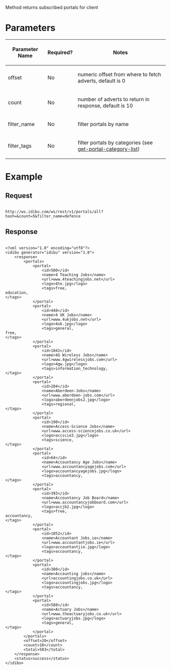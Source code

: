 <p>Method returns subscribed portals for client</p>
<h1>
	Parameters</h1>
<table cellpadding="2" cellspacing="0" class="t1" width="1084.0">
	<thead>
		<tr>
			<th class="td1" scope="col" valign="middle">
				<p class="p1"><b>Parameter Name</b></p>
			</th>
			<th class="td2" scope="col" valign="middle">
				<p class="p1"><b>Required?</b></p>
			</th>
			<th class="td3" scope="col" valign="middle">
				<p class="p1"><b>Notes</b></p>
			</th>
		</tr>
	</thead>
	<tbody>
		<tr>
			<td class="td1" valign="middle">
				<p class="p2">offset</p>
			</td>
			<td class="td2" valign="middle">
				<p class="p2">No</p>
			</td>
			<td class="td3" valign="middle">
				<p class="p2">numeric offset from where to fetch adverts, default is 0</p>
			</td>
		</tr>
		<tr>
			<td class="td1" valign="middle">
				<p class="p2">count</p>
			</td>
			<td class="td2" valign="middle">
				<p class="p2">No</p>
			</td>
			<td class="td3" valign="middle">
				<p class="p2">number of adverts to return in response, default is 10</p>
			</td>
		</tr>
		<tr>
			<td class="td1" valign="middle">
				<p class="p2">filter_name</p>
			</td>
			<td class="td2" valign="middle">
				<p class="p2">No</p>
			</td>
			<td class="td3" valign="middle">
				<p class="p2">filter portals by name</p>
			</td>
		</tr>
		<tr>
			<td class="td1" valign="middle">
				<p class="p2">filter_tags</p>
			</td>
			<td class="td2" valign="middle">
				<p class="p2">No</p>
			</td>
			<td class="td3" valign="middle">
				<p class="p2">filter portals by categories (see <a href="https://github.com/oneworldmarket/idibu-api/blob/master/webservices/portal-management/portal-details/get-portal-category-list.md" target="_blank">get-portal-category-list</a>)</p>
			</td>
		</tr>
	</tbody>
</table>
<h1>
	Example</h1>
<h2>
	Request</h2>
<pre>
<code>
http://ws.idibu.com/ws/rest/v1/portals/all?hash=<your hash>&count=5&filter_name=defence
</code></pre>
<h2>
	Response</h2>
<pre>
<code type="xml">
&lt;?xml version=&quot;1.0&quot; encoding=&quot;utf8&quot;?&gt;
&lt;idibu generator=&quot;idibu&quot; version=&quot;1.0&quot;&gt;
    &lt;response&gt;
        &lt;portals&gt;
            &lt;portal&gt;
                &lt;id&gt;500&lt;/id&gt;
                &lt;name&gt;4 Teaching Jobs&lt;/name&gt;
                &lt;url&gt;www.4teachingjobs.net&lt;/url&gt;
                &lt;logo&gt;4te.jpg&lt;/logo&gt;
                &lt;tags&gt;free,
education,
&lt;/tags&gt;
            &lt;/portal&gt;
            &lt;portal&gt;
                &lt;id&gt;448&lt;/id&gt;
                &lt;name&gt;4 UK Jobs&lt;/name&gt;
                &lt;url&gt;www.4ukjobs.net&lt;/url&gt;
                &lt;logo&gt;4uk.jpg&lt;/logo&gt;
                &lt;tags&gt;general,
free,
&lt;/tags&gt;
            &lt;/portal&gt;
            &lt;portal&gt;
                &lt;id&gt;1041&lt;/id&gt;
                &lt;name&gt;4G Wireless Jobs&lt;/name&gt;
                &lt;url&gt;www.4gwirelessjobs.com&lt;/url&gt;
                &lt;logo&gt;4gw.jpg&lt;/logo&gt;
                &lt;tags&gt;information_technology,
&lt;/tags&gt;
            &lt;/portal&gt;
            &lt;portal&gt;
                &lt;id&gt;204&lt;/id&gt;
                &lt;name&gt;Aberdeen-Jobs&lt;/name&gt;
                &lt;url&gt;www.aberdeen-jobs.com&lt;/url&gt;
                &lt;logo&gt;aberdeenjobs2.jpg&lt;/logo&gt;
                &lt;tags&gt;regional,
&lt;/tags&gt;
            &lt;/portal&gt;
            &lt;portal&gt;
                &lt;id&gt;190&lt;/id&gt;
                &lt;name&gt;Access-Science Jobs&lt;/name&gt;
                &lt;url&gt;www.access-sciencejobs.co.uk&lt;/url&gt;
                &lt;logo&gt;accscie3.jpg&lt;/logo&gt;
                &lt;tags&gt;science,
&lt;/tags&gt;
            &lt;/portal&gt;
            &lt;portal&gt;
                &lt;id&gt;64&lt;/id&gt;
                &lt;name&gt;Accountancy Age Jobs&lt;/name&gt;
                &lt;url&gt;www.accountancyagejobs.com&lt;/url&gt;
                &lt;logo&gt;accountancyagejobs.jpg&lt;/logo&gt;
                &lt;tags&gt;accountancy,
&lt;/tags&gt;
            &lt;/portal&gt;
            &lt;portal&gt;
                &lt;id&gt;393&lt;/id&gt;
                &lt;name&gt;Accountancy Job Board&lt;/name&gt;
                &lt;url&gt;www.accountancyjobboard.com&lt;/url&gt;
                &lt;logo&gt;accjb2.jpg&lt;/logo&gt;
                &lt;tags&gt;free,
accountancy,
&lt;/tags&gt;
            &lt;/portal&gt;
            &lt;portal&gt;
                &lt;id&gt;1052&lt;/id&gt;
                &lt;name&gt;Accountant Jobs.ie&lt;/name&gt;
                &lt;url&gt;www.accountantjobs.ie&lt;/url&gt;
                &lt;logo&gt;accountantjie.jpg&lt;/logo&gt;
                &lt;tags&gt;accountancy,
&lt;/tags&gt;
            &lt;/portal&gt;
            &lt;portal&gt;
                &lt;id&gt;380&lt;/id&gt;
                &lt;name&gt;Accounting jobs&lt;/name&gt;
                &lt;url&gt;accountingjobs.co.uk&lt;/url&gt;
                &lt;logo&gt;accountingjobs.jpg&lt;/logo&gt;
                &lt;tags&gt;accountancy,
&lt;/tags&gt;
            &lt;/portal&gt;
            &lt;portal&gt;
                &lt;id&gt;588&lt;/id&gt;
                &lt;name&gt;Actuary Jobs&lt;/name&gt;
                &lt;url&gt;www.theactuaryjobs.co.uk&lt;/url&gt;
                &lt;logo&gt;actuaryjobs.jpg&lt;/logo&gt;
                &lt;tags&gt;general,
&lt;/tags&gt;
            &lt;/portal&gt;
        &lt;/portals&gt;
        &lt;offset&gt;20&lt;/offset&gt;
        &lt;count&gt;10&lt;/count&gt;
        &lt;total&gt;503&lt;/total&gt;
    &lt;/response&gt;
    &lt;status&gt;success&lt;/status&gt;
&lt;/idibu&gt;
</code></pre>
